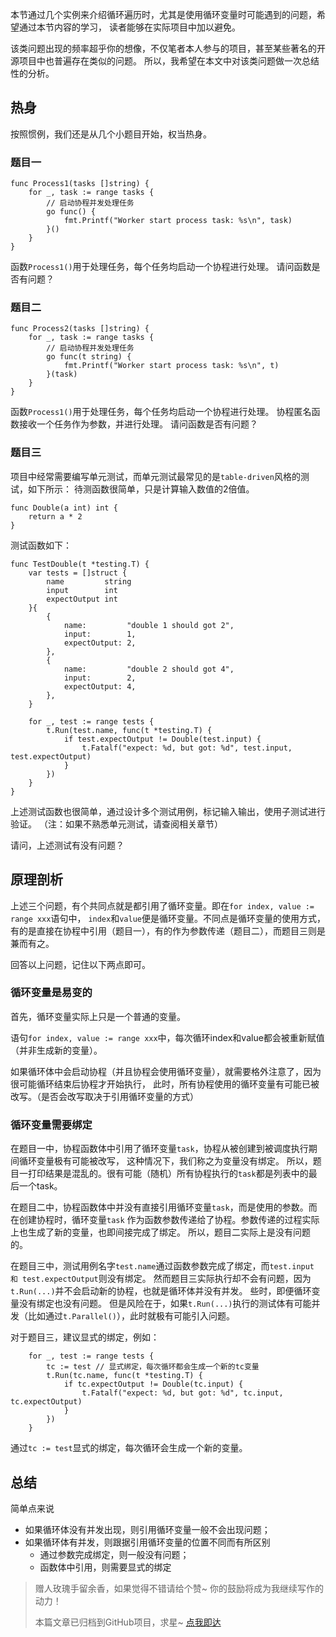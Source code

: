 本节通过几个实例来介绍循环遍历时，尤其是使用循环变量时可能遇到的问题，希望通过本节内容的学习，
读者能够在实际项目中加以避免。

该类问题出现的频率超乎你的想像，不仅笔者本人参与的项目，甚至某些著名的开源项目中也普遍存在类似的问题。
所以，我希望在本文中对该类问题做一次总结性的分析。

## 热身

按照惯例，我们还是从几个小题目开始，权当热身。

### 题目一
```golang
func Process1(tasks []string) {
	for _, task := range tasks {
		// 启动协程并发处理任务
		go func() {
			fmt.Printf("Worker start process task: %s\n", task)
		}()
	}
}
```
函数`Process1()`用于处理任务，每个任务均启动一个协程进行处理。
请问函数是否有问题？

### 题目二
```golang
func Process2(tasks []string) {
	for _, task := range tasks {
		// 启动协程并发处理任务
		go func(t string) {
			fmt.Printf("Worker start process task: %s\n", t)
		}(task)
	}
}
```
函数`Process1()`用于处理任务，每个任务均启动一个协程进行处理。
协程匿名函数接收一个任务作为参数，并进行处理。
请问函数是否有问题？

### 题目三
项目中经常需要编写单元测试，而单元测试最常见的是`table-driven`风格的测试，如下所示：
待测函数很简单，只是计算输入数值的2倍值。
```golang
func Double(a int) int {
	return a * 2
}
```
测试函数如下：
```
func TestDouble(t *testing.T) {
	var tests = []struct {
		name         string
		input        int
		expectOutput int
	}{
		{
			name:         "double 1 should got 2",
			input:        1,
			expectOutput: 2,
		},
		{
			name:         "double 2 should got 4",
			input:        2,
			expectOutput: 4,
		},
	}

	for _, test := range tests {
		t.Run(test.name, func(t *testing.T) {
			if test.expectOutput != Double(test.input) {
				t.Fatalf("expect: %d, but got: %d", test.input, test.expectOutput)
			}
		})
	}
}
```
上述测试函数也很简单，通过设计多个测试用例，标记输入输出，使用子测试进行验证。
（注：如果不熟悉单元测试，请查阅相关章节）

请问，上述测试有没有问题？

## 原理剖析

上述三个问题，有个共同点就是都引用了循环变量。即在`for index, value := range xxx`语句中，
`index`和`value`便是循环变量。不同点是循环变量的使用方式，有的是直接在协程中引用（题目一），有的作为参数传递（题目二），而题目三则是兼而有之。

回答以上问题，记住以下两点即可。

### 循环变量是易变的
首先，循环变量实际上只是一个普通的变量。

语句`for index, value := range xxx`中，每次循环index和value都会被重新赋值（并非生成新的变量）。

如果循环体中会启动协程（并且协程会使用循环变量），就需要格外注意了，因为很可能循环结束后协程才开始执行，
此时，所有协程使用的循环变量有可能已被改写。（是否会改写取决于引用循环变量的方式）

### 循环变量需要绑定

在题目一中，协程函数体中引用了循环变量`task`，协程从被创建到被调度执行期间循环变量极有可能被改写，
这种情况下，我们称之为变量没有绑定。
所以，题目一打印结果是混乱的。很有可能（随机）所有协程执行的`task`都是列表中的最后一个task。

在题目二中，协程函数体中并没有直接引用循环变量`task`，而是使用的参数。而在创建协程时，循环变量`task`
作为函数参数传递给了协程。参数传递的过程实际上也生成了新的变量，也即间接完成了绑定。
所以，题目二实际上是没有问题的。

在题目三中，测试用例名字`test.name`通过函数参数完成了绑定，而`test.input 和 test.expectOutput`则没有绑定。
然而题目三实际执行却不会有问题，因为`t.Run(...)`并不会启动新的协程，也就是循环体并没有并发。
些时，即便循环变量没有绑定也没有问题。
但是风险在于，如果`t.Run(...)`执行的测试体有可能并发（比如通过`t.Parallel()`），此时就极有可能引入问题。

对于题目三，建议显式的绑定，例如：
```
	for _, test := range tests {
		tc := test // 显式绑定，每次循环都会生成一个新的tc变量
		t.Run(tc.name, func(t *testing.T) {
			if tc.expectOutput != Double(tc.input) {
				t.Fatalf("expect: %d, but got: %d", tc.input, tc.expectOutput)
			}
		})
	}
```
通过`tc := test`显式的绑定，每次循环会生成一个新的变量。

## 总结
简单点来说
- 如果循环体没有并发出现，则引用循环变量一般不会出现问题；
- 如果循环体有并发，则跟据引用循环变量的位置不同而有所区别
	-  通过参数完成绑定，则一般没有问题；
	-  函数体中引用，则需要显式的绑定
	


> 赠人玫瑰手留余香，如果觉得不错请给个赞~
> 你的鼓励将成为我继续写作的动力！ 
>
> 本篇文章已归档到GitHub项目，求星~ [点我即达](https://github.com/RainbowMango/GoExpertProgramming)